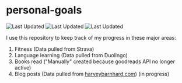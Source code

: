 # personal-goals
![Last Updated](https://img.shields.io/date/1614648715?color=FC4C02&label=Fitness%20Updated&logo=strava)
![Last Updated](https://img.shields.io/date/1614648715?color=7ac70c&label=Language%20Updated&logo=duolingo)
![Last Updated](https://img.shields.io/date/1614648715?color=e9e5cd&label=Books%20Updated&logo=goodreads)

I use this repository to keep track of my progress in these major areas:

1. Fitness (Data pulled from Strava)
2. Language learning (Data pulled from Duolingo)
3. Books read ("Manually" created because goodreads API no longer active)
4. Blog posts (Data pulled from [harveybarnhard.com](https://harveybarnhard.com)) (in progress)
